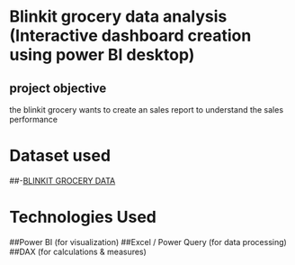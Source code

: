 # Blinkit grocery data analysis (Interactive dashboard creation using power BI desktop)

## project objective
the blinkit grocery wants to create an sales report to understand the sales performance

# Dataset used
##-<a href="https://drive.google.com/drive/folders/1mKh61zKVBnPJN0A5lc77osGNkmNa-loI">BLINKIT GROCERY DATA</a>

# Technologies Used
##Power BI (for visualization)
##Excel / Power Query (for data processing)
##DAX (for calculations & measures)
